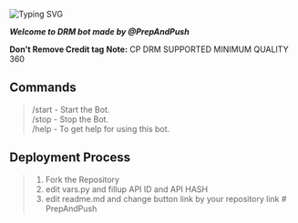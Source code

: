 ![Typing SVG](https://readme-typing-svg.herokuapp.com/?lines=Welcome+To+Txt+Uploader+Bot+!)

***Welcome to DRM bot made by @PrepAndPush***

**Don't Remove Credit tag**
**Note:** CP DRM SUPPORTED MINIMUM QUALITY 360

## Commands

> /start - Start the Bot.  
> /stop - Stop the Bot.  
> /help - To get help for using this bot.

## Deployment Process 
> 1. Fork the Repository
> 2. edit vars.py and fillup API ID and API HASH
> 3. edit readme.md and change button link by your repository link
#   P r e p A n d P u s h  
 